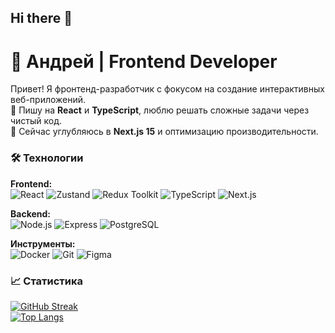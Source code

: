 ## Hi there 👋

# 🚀 Андрей | Frontend Developer

Привет! Я фронтенд-разработчик с фокусом на создание интерактивных веб-приложений.  
🔨 Пишу на **React** и **TypeScript**, люблю решать сложные задачи через чистый код.  
🌱 Сейчас углубляюсь в **Next.js 15** и оптимизацию производительности.  

### 🛠️ Технологии
**Frontend:**  
![React](https://img.shields.io/badge/React-61DAFB?logo=react&logoColor=black)
![Zustand](https://img.shields.io/badge/Zustand-614A9D?style=flat&color=614A9D&logoColor=white)
![Redux Toolkit](https://img.shields.io/badge/Redux_Toolkit-764ABC?logo=redux&logoColor=white)
![TypeScript](https://img.shields.io/badge/TypeScript-3178C6?logo=typescript&logoColor=white)
![Next.js](https://img.shields.io/badge/Next.js-000000?logo=nextdotjs&logoColor=white)

**Backend:**  
![Node.js](https://img.shields.io/badge/Node.js-339933?logo=nodedotjs&logoColor=white)
![Express](https://img.shields.io/badge/Express-000000?logo=express&logoColor=white)
![PostgreSQL](https://img.shields.io/badge/PostgreSQL-4169E1?logo=postgresql&logoColor=white)

**Инструменты:**  
![Docker](https://img.shields.io/badge/Docker-2496ED?logo=docker&logoColor=white)
![Git](https://img.shields.io/badge/Git-F05032?logo=git&logoColor=white)
![Figma](https://img.shields.io/badge/Figma-F24E1E?logo=figma&logoColor=white)


### 📈 Статистика
[![GitHub Streak](https://streak-stats.demolab.com?user=Andrei177&theme=dark)](https://git.io/streak-stats)  
[![Top Langs](https://github-readme-stats.vercel.app/api/top-langs/?username=Andrei177&layout=compact&theme=vision-friendly-dark)](https://github.com/anuraghazra/github-readme-stats)

